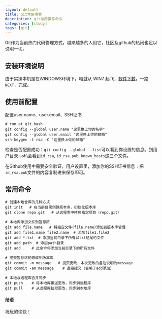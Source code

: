 ```yaml
---
layout: default
title: Git常用命令
description: git常用操作命令
categories: [study]
tags: [git]
---
```


Git作为当前热门代码管理方式，越来越多的人用它，社区及github的热闹也足以说明一切。

## 安装环境说明

由于实操本机是在WINDOWS环境下，咱就从 WIN7 起飞，[软件下载](https://git-scm.com/download/win)，一路`NEXT`，完成。

## 使用前配置

配置user.name、user.email、SSH证书

```
# run at git.bash
git config --global user.name "这里换上你的名字"
git config --global user.email "这里换上你的邮箱"
ssh-keygen -t rsa -C "这里换上你的邮箱"
```

检查是否配置成功：`git config --global --list`可以看到你设置的信息。到用户目录\.ssh\会看到`id_rsa`, `id_rsa.pub`, `known_hosts`这三个文件。

在Github使用中需要安全验证，用户设置里，添加你的SSH证书信息：把`id_rsa.pub`文件的内容复制进来保存即可。

## 常用命令

```
# 创建本地仓库的几种方式
git init   # 在当前目录创建版本库，初始化版本库
git clone repo.git   # 从远程库中拷贝指定项目（repo.git）

# 本地库添加文件到暂存区
git add file.name   # 将指定文件(file.name)添加到版本库管理
git add file1.name file2.name  # 添加file1,file2
git add *.txt  # 添加当前目录下所有以txt结尾的文件
git add path  # 添加path目录
git add .   # 此命令将添加当前目录下的所有文件

# 提交暂存区的修改到版本库
git commit -m message   # 提交更改，本次更改的备注说明为message
git commit -am message    # 直接提交（省略了add添加）

# 本地与远程库合并同步
git push    # 将本地库推送更改，同步到远程库
git pull    # 从远程库拉取更改，同步到本地库
```


#### 结语

祝玩的愉快！